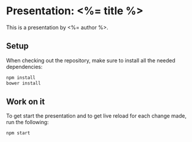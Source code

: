 # Presentation: <%= title %>

This is a presentation by <%= author %>.

## Setup

When checking out the repository, make sure to install all the needed dependencies:

```bash
npm install
bower install
```

## Work on it

To get start the presentation and to get live reload for each change made, run the following:

```bash
npm start
```
